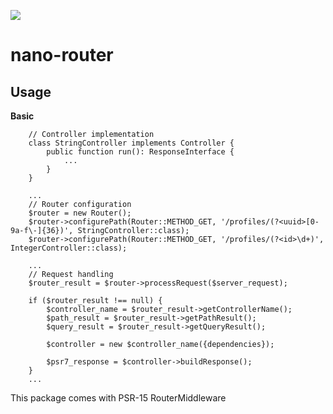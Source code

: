 ![](https://github.com/logifire/nano-router/workflows/Router%20tests/badge.svg)

# nano-router

## Usage

**Basic**

```
    // Controller implementation
    class StringController implements Controller {
        public function run(): ResponseInterface {
            ...
        }
    }

    ...
    // Router configuration
    $router = new Router();
    $router->configurePath(Router::METHOD_GET, '/profiles/(?<uuid>[0-9a-f\-]{36})', StringController::class);
    $router->configurePath(Router::METHOD_GET, '/profiles/(?<id>\d+)', IntegerController::class);

    ...
    // Request handling
    $router_result = $router->processRequest($server_request);

    if ($router_result !== null) {
        $controller_name = $router_result->getControllerName();
        $path_result = $router_result->getPathResult();
        $query_result = $router_result->getQueryResult();

        $controller = new $controller_name({dependencies});

        $psr7_response = $controller->buildResponse();
    }
    ... 

```

This package comes with PSR-15 RouterMiddleware

